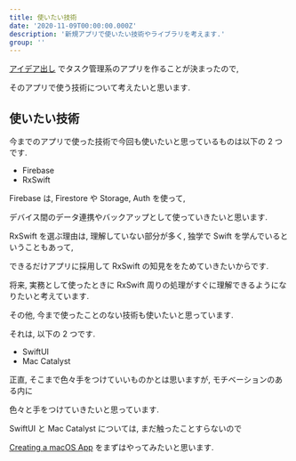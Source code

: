 ```yaml
---
title: 使いたい技術
date: '2020-11-09T00:00:00.000Z'
description: '新規アプリで使いたい技術やライブラリを考えます.'
group: ''
---
```


[アイデア出し](/ios/new/idea/) でタスク管理系のアプリを作ることが決まったので,

そのアプリで使う技術について考えたいと思います.

## 使いたい技術

今までのアプリで使った技術で今回も使いたいと思っているものは以下の 2 つです.

- Firebase
- RxSwift

Firebase は, Firestore や Storage, Auth を使って,

デバイス間のデータ連携やバックアップとして使っていきたいと思います.

RxSwift を選ぶ理由は, 理解していない部分が多く, 独学で Swift を学んでいるということもあって,

できるだけアプリに採用して RxSwift の知見ををためていきたいからです.

将来, 実務として使ったときに RxSwift 周りの処理がすぐに理解できるようになりたいと考えています.

その他, 今まで使ったことのない技術も使いたいと思っています.

それは, 以下の 2 つです.

- SwiftUI
- Mac Catalyst

正直, そこまで色々手をつけていいものかとは思いますが, モチベーションのある内に

色々と手をつけていきたいと思っています.

SwiftUI と Mac Catalyst については, まだ触ったことすらないので

[Creating a macOS App](https://developer.apple.com/tutorials/swiftui/creating-a-macos-app)
をまずはやってみたいと思います.
